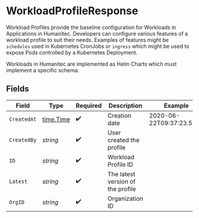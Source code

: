 # WorkloadProfileResponse

Workload Profiles provide the baseline configuration for Workloads in Applications in Humanitec. Developers can configure various features of a workload profile to suit their needs. Examples of features might be `schedules` used in Kubernetes CronJobs or `ingress` which might be used to expose Pods controlled by a Kubernetes Deployment.

Workloads in Humanitec are implemented as Helm Charts which must implement a specific schema.


## Fields

| Field                                     | Type                                      | Required                                  | Description                               | Example                                   |
| ----------------------------------------- | ----------------------------------------- | ----------------------------------------- | ----------------------------------------- | ----------------------------------------- |
| `CreatedAt`                               | [time.Time](https://pkg.go.dev/time#Time) | :heavy_check_mark:                        | Creation date                             | 2020-06-22T09:37:23.523Z                  |
| `CreatedBy`                               | *string*                                  | :heavy_check_mark:                        | User created the profile                  |                                           |
| `ID`                                      | *string*                                  | :heavy_check_mark:                        | Workload Profile ID                       |                                           |
| `Latest`                                  | *string*                                  | :heavy_check_mark:                        | The latest version of the profile         |                                           |
| `OrgID`                                   | *string*                                  | :heavy_check_mark:                        | Organization ID                           |                                           |